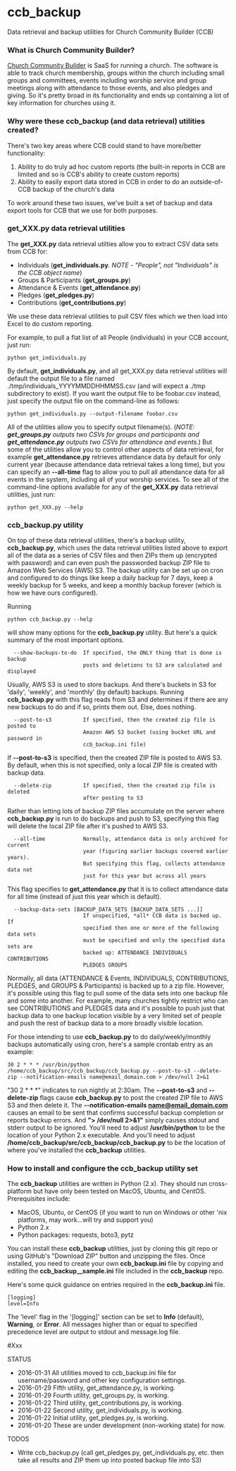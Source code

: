 # ccb_backup
Data retrieval and backup utilities for Church Community Builder (CCB)

### What is Church Community Builder?

[Church Community Builder](https://churchcommunitybuilder.com/) is SaaS for running a church.  The software is able to track church membership, groups within the church including small groups and committees, events including worship service and group meetings along with attendance to those events, and also pledges and giving.  So it's pretty broad in its functionality and ends up containing a lot of key information for churches using it.

### Why were these ccb_backup (and data retrieval) utilities created?

There's two key areas where CCB could stand to have more/better functionality:

1. Ability to do truly ad hoc custom reports (the built-in reports in CCB are limited and so is CCB's ability to create custom reports)
2. Ability to easily export data stored in CCB in order to do an outside-of-CCB backup of the church's data

To work around these two issues, we've built a set of backup and data export tools for CCB that we use for both purposes.

### get_XXX.py data retrieval utilities

The **get_XXX.py** data retrieval utilties allow you to extract CSV data sets from CCB for:
* Individuals (**get_individuals.py**. _NOTE - "People", not "Individuals" is the CCB object name_)
* Groups & Participants (**get_groups.py**)
* Attendance & Events (**get_attendance.py**)
* Pledges (**get_pledges.py**)
* Contributions (**get_contributions.py**)

We use these data retrieval utilities to pull CSV files which we then load into Excel to do custom reporting.

For example, to pull a flat list of all People (individuals) in your CCB account, just run:
```
python get_individuals.py
```

By default, **get_individuals.py**, and all get_XXX.py data retrieval utilities will default the output file to a file named ./tmp/individuals_YYYYMMDDHHMMSS.csv (and will expect a ./tmp subdirectory to exist).  If you want the output file to be foobar.csv instead, just specify the output file on the command-line as follows:
```
python get_individuals.py --output-filename foobar.csv
```

All of the utilities allow you to specify output filename(s). (_NOTE: **get_groups.py** outputs two CSVs for groups and participants and **get_attendance.py** outputs two CSVs for attendance and events._) But some of the utilities allow you to control other aspects of data retrieval, for example **get_attendance.py** retrieves attendance data by default for only current year (because attendance data retrieval takes a long time), but you can specify an **--all-time** flag to allow you to pull all attendance data for all events in the system, including all of your worship services. To see all of the command-line options available for any of the **get_XXX.py** data retrieval utilities, just run:
```
python get_XXX.py --help
```

### ccb_backup.py utility

On top of these data retrieval utilities, there's a backup utility, **ccb_backup.py**, which uses the data retrieval utilities listed above to export all of the data as a series of CSV files and then ZIPs them up (encrypted with password) and can even push the passworded backup ZIP file to Amazon Web Services (AWS) S3.  The backup utility can be set up on cron and configured to do things like keep a daily backup for 7 days, keep a weekly backup for 5 weeks, and keep a monthly backup forever (which is how we have ours configured).

Running
```
python ccb_backup.py --help
```
will show many options for the **ccb_backup.py** utility.  But here's a quick summary of the most important options.

```
  --show-backups-to-do  If specified, the ONLY thing that is done is backup
                        posts and deletions to S3 are calculated and displayed
```

Usually, AWS S3 is used to store backups.  And there's buckets in S3 for 'daily', 'weekly', and 'monthly' (by default) backups.  Running **ccb_backup.py** with this flag reads from S3 and determines if there are any new backups to do and if so, prints them out.  Else, does nothing.

```
  --post-to-s3          If specified, then the created zip file is posted to
                        Amazon AWS S3 bucket (using bucket URL and password in
                        ccb_backup.ini file)
```

If **--post-to-s3** is specified, then the created ZIP file is posted to AWS S3. By default, when this is not specified, only a local ZIP file is created with backup data.

```
  --delete-zip          If specified, then the created zip file is deleted
                        after posting to S3
```

Rather than letting lots of backup ZIP files accumulate on the server where **ccb_backup.py** is run to do backups and push to S3, specifying this flag will delete the local ZIP file after it's pushed to AWS S3.

```
  --all-time            Normally, attendance data is only archived for current
                        year (figuring earlier backups covered earlier years).
                        But specifying this flag, collects attendance data not
                        just for this year but across all years
```

This flag specifies to **get_attendance.py** that it is to collect attendance data for all time (instead of just this year which is default).

```
  --backup-data-sets [BACKUP_DATA_SETS [BACKUP_DATA_SETS ...]]
                        If unspecified, *all* CCB data is backed up. If
                        specified then one or more of the following data sets
                        must be specified and only the specified data sets are
                        backed up: ATTENDANCE INDIVIDUALS CONTRIBUTIONS
                        PLEDGES GROUPS
```

Normally, all data (ATTENDANCE & Events, INDIVIDUALS, CONTRIBUTIONS, PLEDGES, and GROUPS & Participants) is backed up to a zip file.  However, it's possible using this flag to pull some of the data sets into one backup file and some into another.  For example, many churches tightly restrict who can see CONTRIBUTIONS and PLEDGES data and it's possible to push just that backup data to one backup location visible by a very limited set of people and push the rest of backup data to a more broadly visible location.

For those intending to use **ccb_backup.py** to do daily/weekly/monthly backups automatically using cron, here's a sample crontab entry as an example:
```
30 2 * * * /usr/bin/python /home/ccb_backup/src/ccb_backup/ccb_backup.py --post-to-s3 --delete-zip --notification-emails name@email_domain.com > /dev/null 2>&1
```

"30 2 * * *" indicates to run nightly at 2:30am.  The **--post-to-s3** and **--delete-zip** flags cause **ccb_backup.py** to post the created ZIP file to AWS S3 and then delete it.  The **--notification-emails name@email_domain.com** causes an email to be sent that confirms successful backup completion or reports backup errors.  And **"> /dev/null 2>&1"** simply causes stdout and stderr output to be ignored.  You'll need to adjust **/usr/bin/python** to be the location of your Python 2.x executable.  And you'll need to adjust **/home/ccb_backup/src/ccb_backup/ccb_backup.py** to be the location of where you've installed the **ccb_backup** utilities.

### How to install and configure the ccb_backup utility set

The **ccb_backup** utilities are written in Python (2.x). They should run cross-platform but have only been tested on MacOS, Ubuntu, and CentOS. Prerequisites include:
* MacOS, Ubuntu, or CentOS (if you want to run on Windows or other 'nix platforms, may work...will try and support you)
* Python 2.x
* Python packages: requests, boto3, pytz

You can install these **ccb_backup** utilities, just by cloning this git repo or using GitHub's "Download ZIP" button and unzipping the files.  Once installed, you need to create your own **ccb_backup.ini** file by copying and editing the **ccb_backup__sample.ini** file included in the **ccb_backup** repo.

Here's some quick guidance on entries required in the **ccb_backup.ini** file.
```
[logging]
level=Info
```

The 'level' flag in the '[logging]' section can be set to **Info** (default), **Warning**, or **Error**.  All messages higher than or equal to specified precedence level are output to stdout and message.log file.




#Xxx

STATUS
- 2016-01-31 All utilities moved to ccb_backup.ini file for username/password and other key configuration settings.
- 2016-01-29 Fifth utility, get_attendance.py, is working.
- 2016-01-29 Fourth utility, get_groups.py, is working.
- 2016-01-22 Third utility, get_contributions.py, is working.
- 2016-01-22 Second utility, get_individuals.py, is working.
- 2016-01-22 Initial utility, get_pledges.py, is working.
- 2016-01-20 These are under development (non-working state) for now.

TODOS
- Write ccb_backup.py (call get_pledges.py, get_individuals.py, etc. then take all results and ZIP them up
  into posted backup file into S3)
